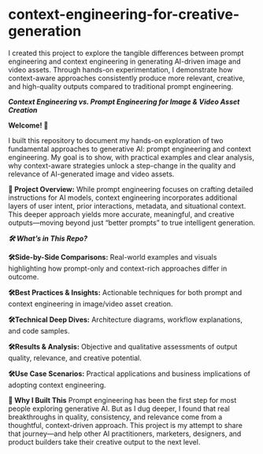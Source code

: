 # context-engineering-for-creative-generation
I created this project to explore the tangible differences between prompt engineering and context engineering in generating AI-driven image and video assets. Through hands-on experimentation, I demonstrate how context-aware approaches consistently produce more relevant, creative, and high-quality outputs compared to traditional prompt engineering.

_**Context Engineering vs. Prompt Engineering for Image & Video Asset Creation**_

**Welcome! 👋**

I built this repository to document my hands-on exploration of two fundamental approaches to generative AI: prompt engineering and context engineering. My goal is to show, with practical examples and clear analysis, why context-aware strategies unlock a step-change in the quality and relevance of AI-generated image and video assets.

**🚀 Project Overview:**
While prompt engineering focuses on crafting detailed instructions for AI models, context engineering incorporates additional layers of user intent, prior interactions, metadata, and situational context. This deeper approach yields more accurate, meaningful, and creative outputs—moving beyond just “better prompts” to true intelligent generation.

_**🛠️ What’s in This Repo?**_

**🛠️Side-by-Side Comparisons:**
Real-world examples and visuals highlighting how prompt-only and context-rich approaches differ in outcome.

**🛠️Best Practices & Insights:**
Actionable techniques for both prompt and context engineering in image/video asset creation.

**🛠️Technical Deep Dives:**
Architecture diagrams, workflow explanations, and code samples.

**🛠️Results & Analysis:**
Objective and qualitative assessments of output quality, relevance, and creative potential.

**🛠️Use Case Scenarios:**
Practical applications and business implications of adopting context engineering.

**🧠 Why I Built This**
Prompt engineering has been the first step for most people exploring generative AI. But as I dug deeper, I found that real breakthroughs in quality, consistency, and relevance come from a thoughtful, context-driven approach. This project is my attempt to share that journey—and help other AI practitioners, marketers, designers, and product builders take their creative output to the next level.
